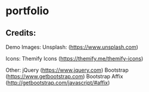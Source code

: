 # portfolio

## Credits:

Demo Images:
        Unsplash:       (https://www.unsplash.com)

Icons:
		Themify Icons (https://themify.me/themify-icons)

Other:
		jQuery (https://www.jquery.com)
		Bootstrap (https://www.getbootstrap.com)
		Bootstrap Affix (http://getbootstrap.com/javascript/#affix) 

